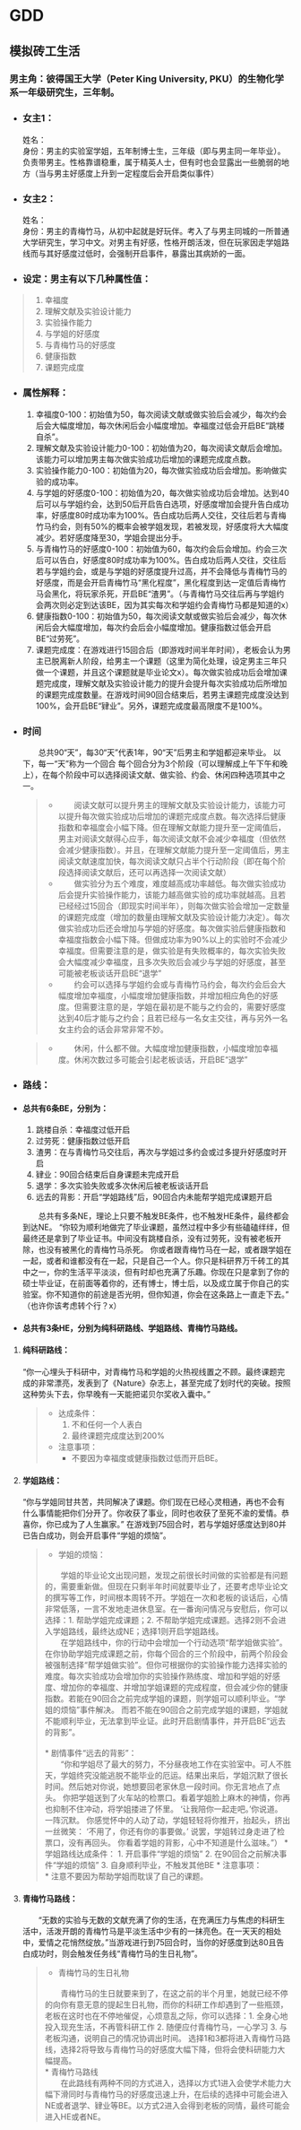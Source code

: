 # GDD

## 模拟砖工生活

### 男主角：彼得国王大学（Peter King University, PKU）的生物化学系一年级研究生，三年制。

* ### 女主1：
    姓名：
    </br>
    身份：男主的实验室学姐，五年制博士生，三年级（即与男主同一年毕业）。负责带男主。性格靠谱稳重，属于精英人士，但有时也会显露出一些脆弱的地方（当与男主好感度上升到一定程度后会开启类似事件）

* ### 女主2：
    姓名：
    </br>
    身份：男主的青梅竹马，从初中起就是好玩伴。考入了与男主同城的一所普通大学研究生，学习中文。对男主有好感，性格开朗活泼，但在玩家因走学姐路线而与其好感度过低时，会强制开启事件，暴露出其病娇的一面。

* ### 设定：男主有以下几种属性值：

>1. 幸福度
>2. 理解文献及实验设计能力
>3. 实验操作能力
>4. 与学姐的好感度
>5. 与青梅竹马的好感度
>6. 健康指数
>7. 课题完成度

* ### 属性解释：
    1. 幸福度0-100：初始值为50，每次阅读文献或做实验后会减少，每次约会后会大幅度增加，每次休闲后会小幅度增加。幸福度过低会开启BE“跳楼自杀”。
    2. 理解文献及实验设计能力0-100：初始值为20，每次阅读文献后会增加。该能力可以增加男主每次做实验成功后增加的课题完成度点数。
    3. 实验操作能力0-100：初始值为20，每次做实验成功后会增加。影响做实验的成功率。
    4. 与学姐的好感度0-100：初始值为20，每次做实验成功后会增加。达到40后可以与学姐约会，达到50后开启告白选项，好感度增加会提升告白成功率，好感度80时成功率为100%。告白成功后两人交往，交往后若与青梅竹马约会，则有50%的概率会被学姐发现，若被发现，好感度将大大幅度减少。若好感度降至30，学姐会提出分手。
    5. 与青梅竹马的好感度0-100：初始值为60，每次约会后会增加。约会三次后可以告白，好感度80时成功率为100%。告白成功后两人交往，交往后若与学姐约会，或是与学姐的好感度提升过高，并不会降低与青梅竹马的好感度，而是会开启青梅竹马“黑化程度”，黑化程度到达一定值后青梅竹马会黑化，将玩家杀死，开启BE“渣男”。（与青梅竹马交往后再与学姐约会两次则必定到达该BE，因为其实每次和学姐约会青梅竹马都是知道的x）
    6. 健康指数0-100：初始值为50，每次阅读文献或做实验后会减少，每次休闲后会大幅度增加，每次约会后会小幅度增加。健康指数过低会开启BE“过劳死”。
    7. 课题完成度：在游戏进行15回合后（即游戏时间半年时间），老板会认为男主已脱离新人阶段，给男主一个课题（这里为简化处理，设定男主三年只做一个课题，并且这个课题就是毕业论文x）。每次做实验成功后会增加课题完成度，理解文献及实验设计能力的提升会提升每次实验成功后所增加的课题完成度数量。在游戏时间90回合结束后，若男主课题完成度没达到100%，会开启BE“肄业”。另外，课题完成度最高限度不是100%。

* ### 时间

    &emsp;&emsp;总共90“天”，每30“天”代表1年，90“天”后男主和学姐都迎来毕业。
    以下，每一“天”称为一个回合
    每个回合分为3个阶段（可以理解成上午下午和晚上），在每个阶段中可以选择阅读文献、做实验、约会、休闲四种选项其中之一。

    > * &emsp;&emsp;阅读文献可以提升男主的理解文献及实验设计能力，该能力可以提升每次做实验成功后增加的课题完成度点数。每次选择后健康指数和幸福度会小幅下降。但在理解文献能力提升至一定阈值后，男主对阅读文献得心应手，每次阅读文献不会减少幸福度（但依然会减少健康指数）。并且，在理解文献能力提升至一定阈值后，男主阅读文献速度加快，每次阅读文献只占半个行动阶段（即在每个阶段选择阅读文献后，还可以再选择一次阅读文献）
    > * &emsp;&emsp;做实验分为五个难度，难度越高成功率越低。每次做实验成功后会提升实验操作能力，该能力越高做实验的成功率就越高。且若已经经过15回合（即现实时间半年），则每次做实验会增加一定数量的课题完成度（增加的数量由理解文献及实验设计能力决定）。每次做实验成功后还会增加与学姐的好感度。每次做实验后健康指数和幸福度指数会小幅下降。但做成功率为90%以上的实验时不会减少幸福度。但需要注意的是，做实验是有失败概率的，每次实验失败会大幅度减少幸福度，且多次失败后会减少与学姐的好感度，甚至可能被老板谈话开启BE“退学”
    > * &emsp;&emsp;约会可以选择与学姐约会或与青梅竹马约会，每次约会后会大幅度增加幸福度，小幅度增加健康指数，并增加相应角色的好感度。但需要注意的是，学姐在最初是不能与之约会的，需要好感度达到40后才能与之约会；且若已经与一名女主交往，再与另外一名女主约会的话会非常非常不妙。

    > * &emsp;&emsp;休闲，什么都不做。大幅度增加健康指数，小幅度增加幸福度。休闲次数过多可能会引起老板谈话，开启BE“退学”

* ### 路线：

* #### 总共有6条BE，分别为：

    1. 跳楼自杀：幸福度过低开启
    2. 过劳死：健康指数过低开启
    3. 渣男：在与青梅竹马交往后，再次与学姐过多约会或过多提升好感度时开启
    4. 肄业：90回合结束后自身课题未完成开启
    5. 退学：多次实验失败或多次休闲后被老板谈话开启
    6. 远去的背影：开启“学姐路线”后，90回合内未能帮学姐完成课题开启

    &emsp;&emsp;总共有多条NE，理论上只要不触发BE条件，也不触发HE条件，最终都会到达NE。
    “你较为顺利地做完了毕业课题，虽然过程中多少有些磕磕绊绊，但最终还是拿到了毕业证书。中间没有跳楼自杀，没有过劳死，没有被老板开除，也没有被黑化的青梅竹马杀死。
    你或者跟青梅竹马在一起，或者跟学姐在一起，或者和谁都没有在一起，只是自己一个人。你只是科研界万千砖工的其中之一，你的生活平平淡淡，但有时却也充满了乐趣。你现在只是拿到了你的硕士毕业证，在前面等着你的，还有博士，博士后，以及成立属于你自己的实验室。你不知道你的前途是否光明，但你知道，你会在这条路上一直走下去。”
    （也许你该考虑转个行？x）

* #### 总共有3条HE，分别为纯科研路线、学姐路线、青梅竹马路线。

1. #### 纯科研路线：
    “你一心埋头于科研中，对青梅竹马和学姐的火热视线置之不顾。最终课题完成的非常漂亮，发表到了《Nature》杂志上，甚至完成了划时代的突破。按照这种势头下去，你早晚有一天能把诺贝尔奖收入囊中。”
    > * 达成条件：
    >    1. 不和任何一个人表白
    >    2. 最终课题完成度达到200%
    > * 注意事项：
    >    * 不要因为幸福度或健康指数过低而开启BE。

2. #### 学姐路线：

    “你与学姐同甘共苦，共同解决了课题。你们现在已经心灵相通，再也不会有什么事情能把你们分开了。你收获了事业，同时也收获了至死不渝的爱情。恭喜你，你已成为了人生赢家。”
    在游戏到75回合时，若与学姐好感度达到80并已告白成功，则会开启事件“学姐的烦恼”。
    > * 学姐的烦恼：
    > </br>
    > &emsp;&emsp;学姐的毕业论文出现问题，发现之前很长时间做的实验都是有问题的，需要重新做。但现在只剩半年时间就要毕业了，还要考虑毕业论文的撰写等工作，时间根本周转不开。学姐在一次和老板的谈话后，心情非常低落，一言不发地走进休息室。在一番询问情况与安慰后，你可以选择：1. 帮助学姐完成课题；2. 不帮助学姐完成课题。选择2则不会进入学姐路线，最终达成NE；选择1则开启学姐路线。
    > </br>
    > &emsp;&emsp;在学姐路线中，你的行动中会增加一个行动选项“帮学姐做实验”。在你协助学姐完成课题之前，你每个回合的三个阶段中，前两个阶段会被强制选择“帮学姐做实验”。但你可根据你的实验操作能力选择实验的难度。每次实验成功会增加你的实验操作熟练度、增加和学姐的好感度、增加你的幸福度、并增加学姐课题的完成程度，但会减少你的健康指数。若能在90回合之前完成学姐的课题，则学姐可以顺利毕业。“学姐的烦恼”事件解决。
    >而若不能在90回合之前完成学姐的课题，学姐就不能顺利毕业，无法拿到毕业证。此时开启剧情事件，并开启BE“远去的背影”。
    > </br>
    > </br>
    > * 剧情事件“远去的背影”：
    > </br>
    > &emsp;&emsp;“你和学姐尽了最大的努力，不分昼夜地工作在实验室中。可人不胜天，学姐终究没能逃脱不能毕业的厄运。结果出来后，学姐沉默了很长时间。然后她对你说，她想要回老家休息一段时间。你无言地点了点头。
    > 你把学姐送到了火车站的检票口。看着学姐脸上麻木的神情，你再也抑制不住冲动，将学姐搂进了怀里。
    >‘让我陪你一起走吧。’你说道。
    >一阵沉默。
    >你感觉怀中的人动了动，学姐轻轻将你推开，抬起头，挤出一丝微笑：
    >‘不用了，你还有你的事要做。’
    >说罢，学姐转过身走进了检票口，没有再回头。
    >你看着学姐的背影，心中不知道是什么滋味。”）
    > * 学姐路线达成条件：
    >   1. 开启事件“学姐的烦恼”
    >   2. 在90回合之前解决事件“学姐的烦恼”
    >   3. 自身顺利毕业，不触发其他BE
    > * 注意事项：
    > </br>
    >   * 注意不要因为帮助学姐而耽误了自己的课题。

3. #### 青梅竹马路线：

    &emsp;&emsp;“无数的实验与无数的文献充满了你的生活，在充满压力与焦虑的科研生活中，活泼开朗的青梅竹马是平淡生活中少有的一抹亮色。在一天天的相处中，爱情之花悄然绽放。”当游戏进行到75回合时，当你的好感度到达80且告白成功时，则会触发任务线“青梅竹马的生日礼物”。
    > * 青梅竹马的生日礼物
    > </br>
    > &emsp;&emsp;青梅竹马的生日就要来到了，在这之前的半个月里，她就已经不停的向你有意无意的提起生日礼物，而你的科研工作却遇到了一些瓶颈，老板在这时也在不停地催促，心烦意乱之际，你可以选择：1. 全身心地投入现充生活，不再管科研工作 2. 随便应付青梅竹马，一心学习 3. 与老板沟通，说明自己的情况协调出时间。
    >选择1和3都将进入青梅竹马路线，选择2将导致与青梅竹马的好感度大幅下降，但将会使科研能力大幅提高。
    > </br>
    > * 青梅竹马路线
    > </br>
    > &emsp;&emsp;在此路线有两种不同的方式进入，选择以方式1进入会使学术能力大幅下滑同时与青梅竹马的好感度迅速上升，在后续的选择中可能会进入NE或者退学、肄业等BE。以方式2进入会得到老板的同情，最终可能会进入HE或者NE。